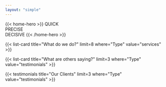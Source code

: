 ```yaml
---
layout: "simple"
---
```


{{< home-hero >}}
QUICK<br/>
PRECISE<br/>
DECISIVE
{{< /home-hero >}}

<!-- Specialty in full-stack development, NLP, open-source language models, DevOps, and security. Committed to delivering excellence that drives your business forward. -->

{{< list-card title="What do we do?" limit=8 where="Type" value="services" >}}

<!-- ## The CodeBallistix Promise

Every line of code we write at CodeBallistix is aimed at pushing the boundaries of what's possible, transforming challenges into opportunities, and turning ideas into reality. Your vision, powered by our technological expertise, is the formula for success. -->

{{< list-card title="What are others saying?" limit=3 where="Type" value="testimonials" >}}

{{< testimonials title="Our Clients" limit=3 where="Type" value="testimonials" >}}


